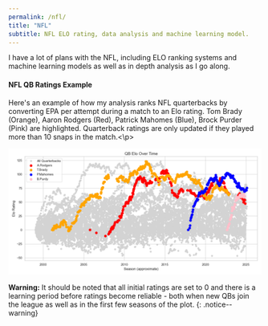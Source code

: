 ```yaml
---
permalink: /nfl/
title: "NFL"
subtitle: NFL ELO rating, data analysis and machine learning model.
---
```


I have a lot of plans with the NFL, including ELO ranking systems and machine learning models as well as in depth analysis as I go along.

<h4>NFL QB Ratings Example</h4>
<p>Here's an example of how my analysis ranks NFL quarterbacks by converting EPA per attempt during a match to an Elo rating. Tom Brady (Orange), Aaron Rodgers (Red), Patrick Mahomes (Blue), Brock Purder (Pink) are highlighted. Quarterback ratings are only updated if they played more than 10 snaps in the match.<\p>

![Quarterback ratings since 1999.](/assets/images/qb_elo_fig.png)

**Warning:** It should be noted that all initial ratings are set to 0 and there is a learning period before ratings become reliable - both when new QBs join the league as well as in the first few seasons of the plot.
{: .notice--warning}

